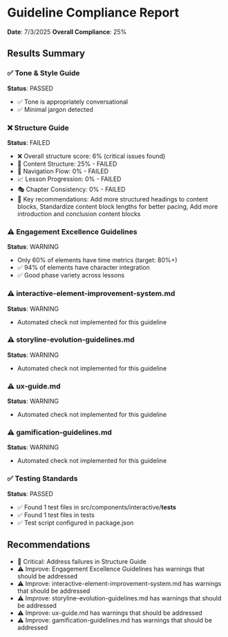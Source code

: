# Guideline Compliance Report
**Date**: 7/3/2025
**Overall Compliance**: 25%

## Results Summary

### ✅ Tone & Style Guide
**Status**: PASSED
- ✅ Tone is appropriately conversational
- ✅ Minimal jargon detected

### ❌ Structure Guide
**Status**: FAILED
- ❌ Overall structure score: 6% (critical issues found)
- 📝 Content Structure: 25% - FAILED
- 🧭 Navigation Flow: 0% - FAILED
- 📈 Lesson Progression: 0% - FAILED
- 🎭 Chapter Consistency: 0% - FAILED
- 🔧 Key recommendations: Add more structured headings to content blocks, Standardize content block lengths for better pacing, Add more introduction and conclusion content blocks

### ⚠️ Engagement Excellence Guidelines
**Status**: WARNING
- Only 60% of elements have time metrics (target: 80%+)
- ✅ 94% of elements have character integration
- ✅ Good phase variety across lessons

### ⚠️ interactive-element-improvement-system.md
**Status**: WARNING
- Automated check not implemented for this guideline

### ⚠️ storyline-evolution-guidelines.md
**Status**: WARNING
- Automated check not implemented for this guideline

### ⚠️ ux-guide.md
**Status**: WARNING
- Automated check not implemented for this guideline

### ⚠️ gamification-guidelines.md
**Status**: WARNING
- Automated check not implemented for this guideline

### ✅ Testing Standards
**Status**: PASSED
- ✅ Found 1 test files in src/components/interactive/__tests__
- ✅ Found 1 test files in tests
- ✅ Test script configured in package.json

## Recommendations
- 🚨 Critical: Address failures in Structure Guide
- ⚠️ Improve: Engagement Excellence Guidelines has warnings that should be addressed
- ⚠️ Improve: interactive-element-improvement-system.md has warnings that should be addressed
- ⚠️ Improve: storyline-evolution-guidelines.md has warnings that should be addressed
- ⚠️ Improve: ux-guide.md has warnings that should be addressed
- ⚠️ Improve: gamification-guidelines.md has warnings that should be addressed
